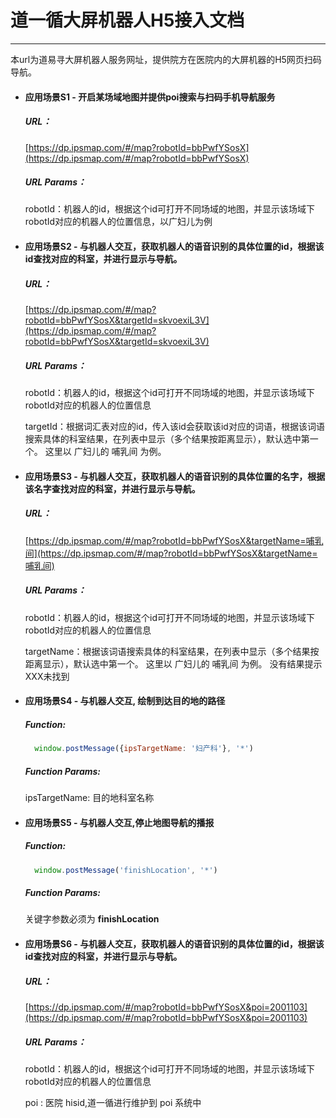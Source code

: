 # 道一循大屏机器人H5接入文档

---

本url为道易寻大屏机器人服务网址，提供院方在医院内的大屏机器的H5网页扫码导航。

* #### 应用场景S1 - 开启某场域地图并提供poi搜索与扫码手机导航服务

    ##### URL：

    [https://dp.ipsmap.com/#/map?robotId=bbPwfYSosX](https://dp.ipsmap.com/#/map?robotId=bbPwfYSosX)

    ##### URL Params：

    robotId：机器人的id，根据这个id可打开不同场域的地图，并显示该场域下robotId对应的机器人的位置信息，以广妇儿为例



* #### 应用场景S2 - 与机器人交互，获取机器人的语音识别的具体位置的id，根据该id查找对应的科室，并进行显示与导航。

    ##### URL：

    [https://dp.ipsmap.com/#/map?robotId=bbPwfYSosX&targetId=skvoexiL3V](https://dp.ipsmap.com/#/map?robotId=bbPwfYSosX&targetId=skvoexiL3V)

    ##### URL Params：

    robotId：机器人的id，根据这个id可打开不同场域的地图，并显示该场域下robotId对应的机器人的位置信息

    targetId：根据词汇表对应的id，传入该id会获取该id对应的词语，根据该词语搜索具体的科室结果，在列表中显示（多个结果按距离显示），默认选中第一个。  这里以 广妇儿的 哺乳间 为例。


* #### 应用场景S3 - 与机器人交互，获取机器人的语音识别的具体位置的名字，根据该名字查找对应的科室，并进行显示与导航。

    ##### URL：

    [https://dp.ipsmap.com/#/map?robotId=bbPwfYSosX&targetName=哺乳间](https://dp.ipsmap.com/#/map?robotId=bbPwfYSosX&targetName=哺乳间)

    ##### URL Params：

    robotId：机器人的id，根据这个id可打开不同场域的地图，并显示该场域下robotId对应的机器人的位置信息

    targetName：根据该词语搜索具体的科室结果，在列表中显示（多个结果按距离显示），默认选中第一个。  这里以 广妇儿的 哺乳间 为例。 没有结果提示XXX未找到


#### 

* #### 应用场景S4 - 与机器人交互, 绘制到达目的地的路径

    ##### Function:
    
    ```js
      window.postMessage({ipsTargetName: '妇产科'}, '*')
    ```

    ##### Function Params:
    
    ipsTargetName: 目的地科室名称
    
    
* #### 应用场景S5 - 与机器人交互,停止地图导航的播报

    ##### Function:
    
    ```js
      window.postMessage('finishLocation', '*')
    ```

    ##### Function Params:
    
    关键字参数必须为 **finishLocation** 
    

* #### 应用场景S6 - 与机器人交互，获取机器人的语音识别的具体位置的id，根据该id查找对应的科室，并进行显示与导航。

    ##### URL：

    [https://dp.ipsmap.com/#/map?robotId=bbPwfYSosX&poi=2001103](https://dp.ipsmap.com/#/map?robotId=bbPwfYSosX&poi=2001103)

    ##### URL Params：

    robotId：机器人的id，根据这个id可打开不同场域的地图，并显示该场域下robotId对应的机器人的位置信息

    poi : 医院 hisid,道一循进行维护到 poi 系统中

